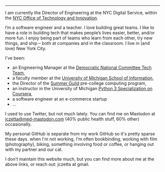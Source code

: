 ---

I am currently the Director of Engineering at the NYC Digital Service, within the <a href="https://www.nyc.gov/content/oti/pages/#our-work" target="_blank" alt="link to Office of Technology and Innovation website">NYC Office of Technology and Innovation</a>.

I’m a software engineer and a teacher. I love building great teams. I like to have a role in building tech that makes people’s lives easier, better, and/or more fun. I enjoy being part of teams who learn from each other, try new things, and ship – both at companies and in the classroom. I live in (and love) New York City.

I've been:

* an Engineering Manager at the <a href="https://democrats.org/dnc-tech/" target="_blank" alt="page describing DNC Tech Team" >Democratic National Committee Tech Team</a>, 
* a faculty member at the <a href="https://www.si.umich.edu/" target="_blank" alt="to University website">University of Michigan School of Information</a>, 
* the Director of the <a href="https://witny-summer-guild-2018.github.io/" target="_blank" alt="the website describing the 2018 summer guild program I designed">Summer Guild</a> pre-college computing program,
* an instructor in the University of Michigan <a href="" alt="coursera specialization home page" target="_blank">Python 3 Specialization on Coursera</a>,
* a software engineer at an e-commerce startup
* ...
      
I used to use Twitter, but not much lately. You can find me on Mastodon at <a href="https://med-mastodon.com/@jczetta">jczetta@med-mastodon.com</a> (40% public health stuff, 60% other) occasionally. 

My personal GitHub is separate from my work GitHub so it's pretty sparse these days. when I'm not working, I'm often bookbinding, working with film (photography), biking, something involving food or coffee, or hanging out with my partner and our cat. 

I don't maintain this website much, but you can find more about me at the above links, or reach out: jczetta at gmail.
